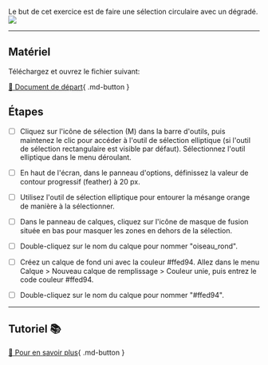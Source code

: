 Le but de cet exercice est de faire une sélection circulaire avec un dégradé. 
<img src="images/08_mesange_final.png">
***  

## Matériel
Téléchargez et ouvrez le fichier suivant:   

[📁 Document de départ](https://tim-montmorency.com/compendium/582-121%E2%80%93illustration-numerique/exercices_photoshop/images/mesange.jpg){ .md-button }   <br>

## Étapes

- [ ] Cliquez sur l'icône de sélection (M) dans la barre d'outils, puis maintenez le clic pour accéder à l'outil de sélection elliptique (si l'outil de sélection rectangulaire est visible par défaut). Sélectionnez l'outil elliptique dans le menu déroulant.
- [ ] En haut de l'écran, dans le panneau d'options, définissez la valeur de contour progressif (feather) à 20 px.
- [ ] Utilisez l'outil de sélection elliptique pour entourer la mésange orange de manière à la sélectionner.
- [ ] Dans le panneau de calques, cliquez sur l'icône de masque de fusion située en bas pour masquer les zones en dehors de la sélection.
- [ ] Double-cliquez sur le nom du calque pour nommer "oiseau_rond".
- [ ] Créez un calque de fond uni avec la couleur #ffed94. Allez dans le menu Calque > Nouveau calque de remplissage > Couleur unie, puis entrez le code couleur #ffed94.
- [ ] Double-cliquez sur le nom du calque pour nommer "#ffed94".


***  
## Tutoriel 📚
[📖 Pour en savoir plus](https://cmontmorency365-my.sharepoint.com/:v:/g/personal/flpilote_cmontmorency_qc_ca/EZd7q9svWmpBiU4DtveYlq8B7jew9aOFR7vlbAEC5c9Evg?nav=eyJyZWZlcnJhbEluZm8iOnsicmVmZXJyYWxBcHAiOiJPbmVEcml2ZUZvckJ1c2luZXNzIiwicmVmZXJyYWxBcHBQbGF0Zm9ybSI6IldlYiIsInJlZmVycmFsTW9kZSI6InZpZXciLCJyZWZlcnJhbFZpZXciOiJNeUZpbGVzTGlua0NvcHkifX0&e=0rhfqg){ .md-button }   <br>




